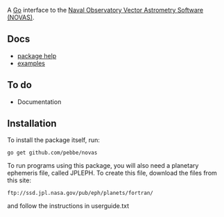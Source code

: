 A [Go](http://golang.org/) interface to the [Naval Observatory Vector Astrometry Software (NOVAS)](http://aa.usno.navy.mil/software/novas/).

## Docs

 * [package help](http://godoc.org/github.com/pebbe/novas)
 * [examples](https://github.com/pebbe/novas/tree/master/examples)

## To do

 * Documentation

## Installation

To install the package itself, run:

    go get github.com/pebbe/novas

To run programs using this package, you will also need a planetary
ephemeris file, called JPLEPH. To create this file, download the files
from this site:

    ftp://ssd.jpl.nasa.gov/pub/eph/planets/fortran/

and follow the instructions in userguide.txt

